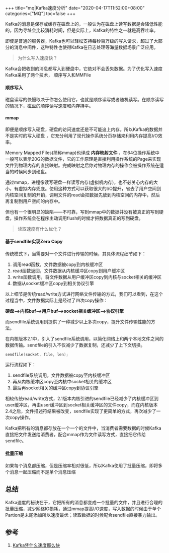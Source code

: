 +++
title="mq|Kafka速度分析"
date="2020-04-17T11:52:00+08:00"
categories=["MQ"]
toc=false
+++


Kafka的消息是保存或缓存在磁盘上的，一般认为在磁盘上读写数据是会降低性能的，因为寻址会比较消耗时间，但是实际上，Kafka的特性之一就是高吞吐率。

即使是普通的服务器，Kafka也可以轻松支持每秒百万级的写入请求，超过了大部分的消息中间件，这种特性也使得Kafka在日志处理等海量数据场景广泛应用。

> 为什么写入速度快？

Kafka会把收到的消息都写入到硬盘中，它绝对不会丢失数据。为了优化写入速度Kafka采用了两个技术， 顺序写入和MMFile

#### 顺序写入

磁盘读写的快慢取决于你怎么使用它，也就是顺序读写或者随机读写。在顺序读写的情况下，磁盘的顺序读写速度和内存持平。

#### mmap

即便是顺序写入硬盘，硬盘的访问速度还是不可能追上内存。所以Kafka的数据并不是实时的写入硬盘 ，它充分利用了现代操作系统分页存储来利用内存提高I/O效率。

Memory Mapped Files(简称mmap)也译成 **内存映射文件** ，在64位操作系统中一般可以表示20G的数据文件，它的工作原理是直接利用操作系统的Page来实现文件到物理内存的直接映射。完成映射之后你对物理内存的操作会被操作系统在适当的时候同步到硬盘。

通过mmap，进程像读写硬盘一样读写内存(虚拟机内存)，也不必关心内存的大小，有虚拟内存兜底。使用这种方式可以获取很大的I/O提升，省去了用户空间到内核空间复制的开销，调用文件的read会把数据先放到内核空间的内存中，然后再复制到用户空间的内存中。

但也有一个很明显的缺陷——不可靠，写到mmap中的数据并没有被真正的写到硬盘，操作系统会在程序主动调用flush的时候才把数据真正的写到硬盘。

> 读取速度有什么优化？

#### 基于sendfile实现Zero Copy

传统模式下，当需要对一个文件进行传输的时候，其具体流程细节如下：

1.	调用read函数，文件数据被copy到内核缓冲区
2.	read函数返回，文件数据从内核缓冲区copy到用户缓冲区
3.	write函数调用，将文件数据从用户缓冲区copy到内核与socket相关的缓冲区
4.	数据从socket缓冲区copy到相关协议引擎

以上细节是传统read/write方式进行网络文件传输的方式，我们可以看到，在这个过程当中，文件数据实际上是经过了四次copy操作：

**硬盘—>内核buf—>用户buf—>socket相关缓冲区—>协议引擎**

而sendfile系统调用则提供了一种减少以上多次copy，提升文件传输性能的方法。

在内核版本2.1中，引入了sendfile系统调用，以简化网络上和两个本地文件之间的数据传输。sendfile的引入不仅减少了数据复制，还减少了上下文切换。

```c
sendfile(socket, file, len);
```

运行流程如下：

1.	sendfile系统调用，文件数据被copy至内核缓冲区
2.	再从内核缓冲区copy至内核中socket相关的缓冲区
3.	最后再socket相关的缓冲区copy到协议引擎

相较传统read/write方式，2.1版本内核引进的sendfile已经减少了内核缓冲区到user缓冲区，再由user缓冲区到socket相关缓冲区的文件copy，而在内核版本2.4之后，文件描述符结果被改变，sendfile实现了更简单的方式，再次减少了一次copy操作。

Kafka把所有的消息都存放在一个一个的文件中，当消费者需要数据的时候Kafka直接把文件发送给消费者，配合mmap作为文件读写方式，直接把它传给sendfile。

#### 批量压缩

如果每个消息都压缩，但是压缩率相对很低，所以Kafka使用了批量压缩，即将多个消息一起压缩而不是单个消息压缩

## 总结

Kafka速度的秘诀在于，它把所有的消息都变成一个批量的文件，并且进行合理的批量压缩，减少网络IO损耗，通过mmap提高I/O速度，写入数据的时候由于单个Partion是末尾添加所以速度最优；读取数据的时候配合sendfile直接暴力输出。

## 参考

1.	[Kafka凭什么速度那么快](https://zhuanlan.zhihu.com/p/66482461)

